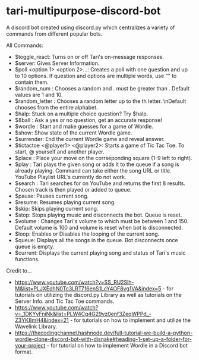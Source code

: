 # tari-multipurpose-discord-bot
A discord bot created using discord.py which centralizes a variety of commands from different popular bots.

All Commands:
- $toggle_react: Turns on or off Tari's on-message responses.
- $server: Gives Server Information.
- $poll <question> <option 1> <option 2>...: Creates a poll with one question and up to 10 options. If question and options are multiple words, use "" to contain them.
- $random_num <start> <end>: Chooses a random <start> and <end>. <start> must be greater than <end>. Default values are 1 and 10.
- $random_letter <num>: Chooses a random letter up to the <num>th letter. \nDefault chooses from the entire alphabet.
- $halp: Stuck on a multiple choice question? Try $halp.
- $8ball <question>: Ask a yes or no question, get an accurate response!
- $wordle <guess>: Start and make guesses for a game of Wordle.
- $show: Show state of the current Wordle game.
- $surrender: End the current Wordle game and reveal answer.
- $tictactoe <@player1> <@player2>: Starts a game of Tic Tac Toe. To start, @ yourself and another player.
- $place <num>: Place your move on the corrseponding square (1-9 left to right).
- $play <song>: Tari plays the given song or adds it to the queue if a song is already playing. Command can take either the song URL or title. YouTube Playlist URL's currently do not work.
- $search <query>: Tari searches for <query> on YouTube and returns the first 8 results. Chosen track is then played or added to queue.
- $pause: Pauses current song.
- $resume: Resumes playing current song.
- $skip: Skips playing current song.
- $stop: Stops playing music and disconnects the bot. Queue is reset.
- $volume <num>: Changes Tari's volume to <num> which must be between 1 and 150. Default volume is 100 and volume is reset when bot is disconnected.
- $loop: Enables or Disables the looping of the current song.
- $queue: Displays all the songs in the queue. Bot disconnects once queue is empty.
- $current: Displays the current playing song and status of Tari's music functions.

Credit to...
- https://www.youtube.com/watch?v=SS_RU2Slh-M&list=PLJXEdhN0Tc3LRT716enS1LcY4OF8vg1VA&index=5 - for tutorials on utilizing the discord.py Library as well as tutorials on the Server Info. and Tic Tac Toe commands.
- https://www.youtube.com/watch?v=_1DKYyFniNk&list=PLW4Cg4G29vz0enf3ZeqWPPd_-Z3YK8mH4&index=21 - for tutorials on how to implement and utilize the Wavelink Library.
- https://thecodingchannel.hashnode.dev/full-tutorial-we-build-a-python-wordle-clone-discord-bot-with-disnake#heading-1-set-up-a-folder-for-your-project - for tutorial on how to implement Wordle in a Discord bot format.
  
